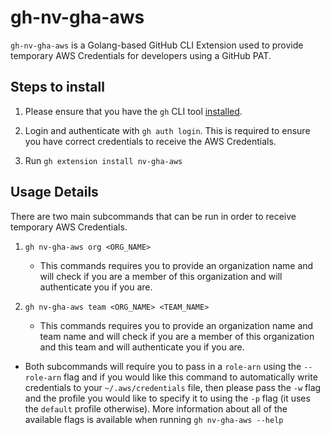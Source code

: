 # gh-nv-gha-aws

`gh-nv-gha-aws` is a Golang-based GitHub CLI Extension used to provide temporary AWS Credentials for developers using a GitHub PAT.

## Steps to install

1. Please ensure that you have the `gh` CLI tool [installed](https://docs.github.com/en/github-cli/github-cli/quickstart).

2. Login and authenticate with `gh auth login`. This is required to ensure you have correct credentials to receive the AWS Credentials.

3. Run `gh extension install nv-gha-aws`

## Usage Details
There are two main subcommands that can be run in order to receive temporary AWS Credentials.

1. `gh nv-gha-aws org <ORG_NAME>`
    - This commands requires you to provide an organization name and will check if you are a member of this organization and will authenticate you if you are.

2. `gh nv-gha-aws team <ORG_NAME> <TEAM_NAME>`
    - This commands requires you to provide an organization name and team name and will check if you are a member of this organization and this team and will authenticate you if you are.

- Both subcommands will require you to pass in a `role-arn` using the `--role-arn` flag and if you would like this command to automatically write credentials to your `~/.aws/credentials` file, then please pass the `-w` flag and the profile you would like to specify it to using the `-p` flag (it uses the `default` profile otherwise). More information about all of the available flags is available when running `gh nv-gha-aws --help`

